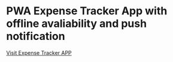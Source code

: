 # PWA Expense Tracker App with offline avaliability and push notification

[Visit Expense Tracker APP](https://notificationexpenseapp.web.app/) 

